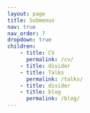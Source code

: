 ```yaml
---
layout: page
title: Submenus
nav: true
nav_order: 7
dropdown: true
children: 
    - title: CV
      permalink: /cv/
    - title: divider
    - title: Talks
      permalink: /talks/
    - title: divider
    - title: blog
      permalink: /blog/
---
```

